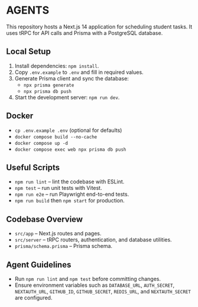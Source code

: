 # AGENTS

This repository hosts a Next.js 14 application for scheduling student tasks. It uses tRPC for API calls and Prisma with a PostgreSQL database.

## Local Setup

1. Install dependencies: `npm install`.
2. Copy `.env.example` to `.env` and fill in required values.
3. Generate Prisma client and sync the database:
   - `npx prisma generate`
   - `npx prisma db push`
4. Start the development server: `npm run dev`.

## Docker

- `cp .env.example .env` (optional for defaults)
- `docker compose build --no-cache`
- `docker compose up -d`
- `docker compose exec web npx prisma db push`

## Useful Scripts

- `npm run lint` – lint the codebase with ESLint.
- `npm test` – run unit tests with Vitest.
- `npm run e2e` – run Playwright end-to-end tests.
- `npm run build` then `npm start` for production.

## Codebase Overview

- `src/app` – Next.js routes and pages.
- `src/server` – tRPC routers, authentication, and database utilities.
- `prisma/schema.prisma` – Prisma schema.

## Agent Guidelines

- Run `npm run lint` and `npm test` before committing changes.
- Ensure environment variables such as `DATABASE_URL`, `AUTH_SECRET`, `NEXTAUTH_URL`, `GITHUB_ID`, `GITHUB_SECRET`, `REDIS_URL`, and `NEXTAUTH_SECRET` are configured.
